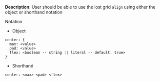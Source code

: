 __Description__: User should be able to use the lost grid `align` using either the object or shorthand notation

Notation
- Object
```
center: {
  max: <value>
  pad: <value>
  flex: <boolean -- string || literal -- default: true>
}
```
- Shorthand
```
center: <max> <pad> <flex>
```
